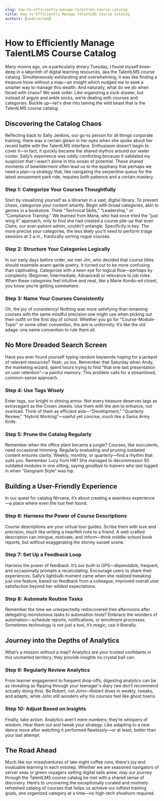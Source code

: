 ```yaml
---
slug: how-to-efficiently-manage-talentlms-course-catalog
title: How to Efficiently Manage TalentLMS Course Catalog
authors: [undirected]
---
```



# How to Efficiently Manage TalentLMS Course Catalog

Many moons ago, on a particularly dreary Tuesday, I found myself knee-deep in a labyrinth of digital learning resources, aka the TalentLMS course catalog. Simultaneously exhilarating and overwhelming, it was like finding a treasure trove without a map—an insight which nudged me to seek a smarter way to manage this wealth. And naturally, what do we do when faced with chaos? We seek order. Like organizing a sock drawer, but instead of argyle and ankle socks, we’re dealing with courses and categories. Buckle up—let's dive into taming the wild beast that is the TalentLMS course catalog.

## Discovering the Catalog Chaos

Reflecting back to Sally Jenkins, our go-to person for all things corporate training, there was a certain gleam in her eyes when she spoke about her recent battle with the TalentLMS interface. Enthusiasm doesn’t begin to cover it—in fact, it quickly became the shared mythos around our water cooler. Sally’s experience was oddly comforting because it validated my suspicion that I wasn’t alone in this ocean of potential. These shared moments of bewilderment often lead us to the epiphany that perhaps we need a plan—a strategy that, like navigating the serpentine queue for the latest amusement park ride, requires both patience and a certain mastery.

### Step 1: Categorize Your Courses Thoughtfully

Start by visualizing yourself as a librarian in a vast, digital library. To prevent chaos, categorize your content smartly. Begin with broad categories, akin to genres in a bookstore. Think “Technical Skills,” “Leadership,” or “Compliance Training.” We learned from Maria, who had once tried the “just wing it” approach, only to find she had created a course pile-up that even Claire, our ever-patient admin, couldn’t untangle. Specificity is key. The more precise your categories, the less likely you’ll need to perform triage sessions at 2 a.m., frantically sorting rogue courses.

### Step 2: Structure Your Categories Logically

In our early days before order, we met Jim, who decided that course titles should resemble avant-garde poetry. It turned out to be more confusing than captivating. Categorize with a keen eye for logical flow—perhaps by complexity (Beginner, Intermediate, Advanced) or relevance to job roles. When these categories feel intuitive and neat, like a Marie Kondo-ed closet, you know you’re getting somewhere.

### Step 3: Name Your Courses Consistently

Oh, the joy of consistency! Nothing was more satisfying than renaming courses with the same mindful precision one might use when picking out their outfit on the first day of school. Whether you go for "Course-Module-Topic" or some other convention, the aim is uniformity. It’s like the old adage: one name convention to rule them all.

## No More Dreaded Search Screen

Have you ever found yourself typing random keywords hoping for a jackpot of relevant resources? Yeah, us too. Remember that Saturday when Andy, the marketing wizard, spent hours trying to find “that one last presentation on user retention”—a painful memory. This problem calls for a streamlined, common-sense approach.

### Step 4: Use Tags Wisely

Enter tags, our knight in shining armor. Not every treasure deserves tags as extravagant as the Crown Jewels. Use them with the aim to enhance, not overload. Think of them as efficient aids—“Development,” “Quarterly Review,” “Hybrid Working”—useful yet concise, much like a Swiss Army Knife.

### Step 5: Prune the Catalog Regularly

Remember when the office plant became a jungle? Courses, like succulents, need occasional trimming. Regularly evaluating and pruning outdated content ensures clarity. Weekly, monthly, or quarterly—find a rhythm that suits you. Remember Lucy from HR? She managed to decommission 50 outdated modules in one sitting, saying goodbye to trainers who last logged in when “Gangnam Style” was hip.

## Building a User-Friendly Experience

In our quest for catalog Nirvana, it’s about creating a seamless experience—a place where even the lost feel found.

### Step 6: Harness the Power of Course Descriptions

Course descriptions are your virtual tour guides. Scribe them with love and precision, much like writing a heartfelt note to a friend. A well-crafted description can intrigue, motivate, and inform—think middle-school book reports, but without exaggerating the stormy sunset scene.

### Step 7: Set Up a Feedback Loop

Harness the power of feedback. It’s our built-in GPS—dependable, frequent, and occasionally prompts a recalculating. Encourage users to share their experiences. Sally’s lightbulb moment came when she realized tweaking just one feature, based on feedback from a colleague, improved overall user satisfaction beyond her wildest expectations.

### Step 8: Automate Routine Tasks

Remember the time we unexpectedly rediscovered free afternoons after delegating monotonous tasks to automation tools? Embrace the wonders of automation—schedule reports, notifications, or enrollment processes. Sometimes technology is not just a tool, it’s magic; use it liberally.

## Journey into the Depths of Analytics

What’s a mission without a map? Analytics are your trusted confidants in this uncharted territory; they provide insights no crystal ball can.

### Step 9: Regularly Review Analytics

From learner engagement to frequent drop-offs, digesting analytics can be as revealing as flipping through your teenager's diary (we don’t recommend actually doing this). Be Robert, not John—Robert dives in weekly, tweaks, and adapts, while John still wonders why his courses feel like ghost towns.

### Step 10: Adjust Based on Insights

Finally, take action. Analytics aren’t mere numbers; they’re whispers of wisdom. Hear them out and tweak your strategy. Like adapting to a new dance move after watching it performed flawlessly—or at least, better than your last attempt.

## The Road Ahead

Much like our misadventures of late-night coffee runs, there's joy and invaluable learning in each misstep. Whether we are seasoned navigators of server seas or green voyagers setting digital sails anew, may our journey through the TalentLMS course catalog be met with a shared sense of discovery. Here’s to uncovering the exceptionally curated and routinely refreshed catalog of courses that helps us achieve our loftiest training goals, one organized category at a time—no high-tech shoehorn required.